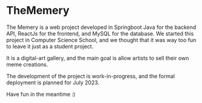 # TheMemery

The Memery is a web project developed in Springboot Java for the backend API, ReactJs for the frontend, and MySQL for the database.
We started this project in Computer Science School, and we thought that it was way too fun to leave it just as a student project.

It is a digital-art gallery, and the main goal is allow artists to sell their own meme creations.

The development of the project is work-in-progress, and the formal deployment is planned for July 2023.

Have fun in the meantime :)
